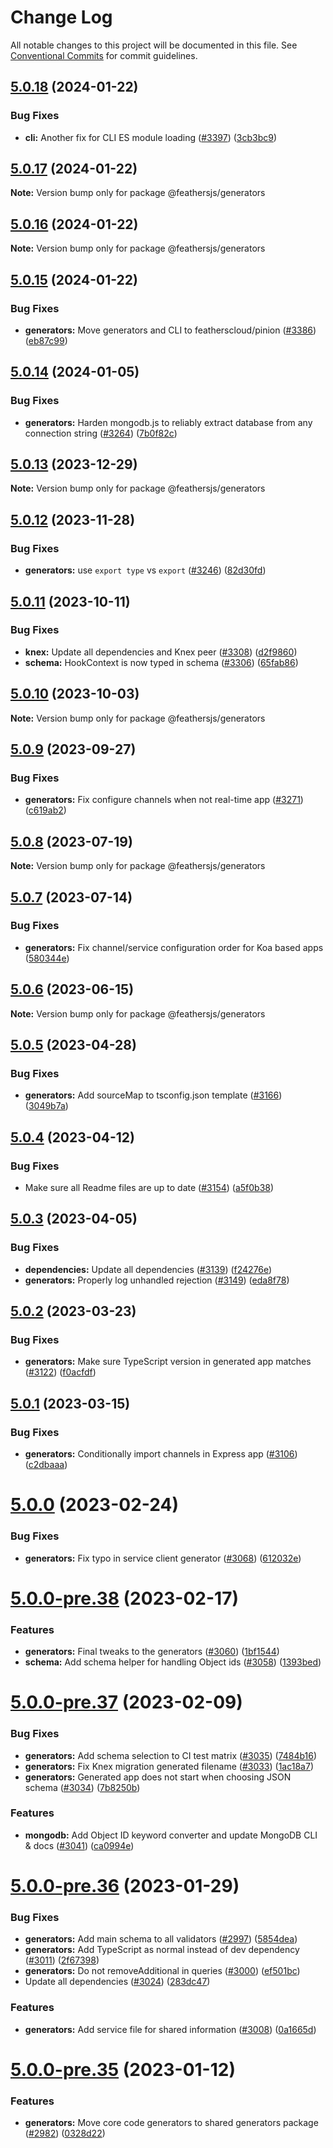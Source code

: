 # Change Log

All notable changes to this project will be documented in this file.
See [Conventional Commits](https://conventionalcommits.org) for commit guidelines.

## [5.0.18](https://github.com/feathersjs/feathers/compare/v5.0.17...v5.0.18) (2024-01-22)

### Bug Fixes

- **cli:** Another fix for CLI ES module loading ([#3397](https://github.com/feathersjs/feathers/issues/3397)) ([3cb3bc9](https://github.com/feathersjs/feathers/commit/3cb3bc9a32602d82193b781b583ed0f37044e778))

## [5.0.17](https://github.com/feathersjs/feathers/compare/v5.0.16...v5.0.17) (2024-01-22)

**Note:** Version bump only for package @feathersjs/generators

## [5.0.16](https://github.com/feathersjs/feathers/compare/v5.0.15...v5.0.16) (2024-01-22)

**Note:** Version bump only for package @feathersjs/generators

## [5.0.15](https://github.com/feathersjs/feathers/compare/v5.0.14...v5.0.15) (2024-01-22)

### Bug Fixes

- **generators:** Move generators and CLI to featherscloud/pinion ([#3386](https://github.com/feathersjs/feathers/issues/3386)) ([eb87c99](https://github.com/feathersjs/feathers/commit/eb87c9922db56c5610e5b808f3ffe033c830e2b2))

## [5.0.14](https://github.com/feathersjs/feathers/compare/v5.0.13...v5.0.14) (2024-01-05)

### Bug Fixes

- **generators:** Harden mongodb.js to reliably extract database from any connection string ([#3264](https://github.com/feathersjs/feathers/issues/3264)) ([7b0f82c](https://github.com/feathersjs/feathers/commit/7b0f82c631ff5549cdc9a8e0ffcc705d067c2157))

## [5.0.13](https://github.com/feathersjs/feathers/compare/v5.0.12...v5.0.13) (2023-12-29)

**Note:** Version bump only for package @feathersjs/generators

## [5.0.12](https://github.com/feathersjs/feathers/compare/v5.0.11...v5.0.12) (2023-11-28)

### Bug Fixes

- **generators:** use `export type` vs `export` ([#3246](https://github.com/feathersjs/feathers/issues/3246)) ([82d30fd](https://github.com/feathersjs/feathers/commit/82d30fd37914e61935e068e89fc389f6bf47aaad))

## [5.0.11](https://github.com/feathersjs/feathers/compare/v5.0.10...v5.0.11) (2023-10-11)

### Bug Fixes

- **knex:** Update all dependencies and Knex peer ([#3308](https://github.com/feathersjs/feathers/issues/3308)) ([d2f9860](https://github.com/feathersjs/feathers/commit/d2f986036c4741cce2339d8abbcc6b2eb037a12a))
- **schema:** HookContext is now typed in schema ([#3306](https://github.com/feathersjs/feathers/issues/3306)) ([65fab86](https://github.com/feathersjs/feathers/commit/65fab86407b813122f24db928a59986c7286f270))

## [5.0.10](https://github.com/feathersjs/feathers/compare/v5.0.9...v5.0.10) (2023-10-03)

**Note:** Version bump only for package @feathersjs/generators

## [5.0.9](https://github.com/feathersjs/feathers/compare/v5.0.8...v5.0.9) (2023-09-27)

### Bug Fixes

- **generators:** Fix configure channels when not real-time app ([#3271](https://github.com/feathersjs/feathers/issues/3271)) ([c619ab2](https://github.com/feathersjs/feathers/commit/c619ab2c57f692c419fee610c269c1502b124852))

## [5.0.8](https://github.com/feathersjs/feathers/compare/v5.0.7...v5.0.8) (2023-07-19)

**Note:** Version bump only for package @feathersjs/generators

## [5.0.7](https://github.com/feathersjs/feathers/compare/v5.0.6...v5.0.7) (2023-07-14)

### Bug Fixes

- **generators:** Fix channel/service configuration order for Koa based apps ([580344e](https://github.com/feathersjs/feathers/commit/580344e96fe8a2f17fd53476af5a0c7ddefac0b6))

## [5.0.6](https://github.com/feathersjs/feathers/compare/v5.0.5...v5.0.6) (2023-06-15)

**Note:** Version bump only for package @feathersjs/generators

## [5.0.5](https://github.com/feathersjs/feathers/compare/v5.0.4...v5.0.5) (2023-04-28)

### Bug Fixes

- **generators:** Add sourceMap to tsconfig.json template ([#3166](https://github.com/feathersjs/feathers/issues/3166)) ([3049b7a](https://github.com/feathersjs/feathers/commit/3049b7a425d01cdd3058442c7183307a06cfc87a))

## [5.0.4](https://github.com/feathersjs/feathers/compare/v5.0.3...v5.0.4) (2023-04-12)

### Bug Fixes

- Make sure all Readme files are up to date ([#3154](https://github.com/feathersjs/feathers/issues/3154)) ([a5f0b38](https://github.com/feathersjs/feathers/commit/a5f0b38bbf2a11486415a39533bcc6c67fb51e3e))

## [5.0.3](https://github.com/feathersjs/feathers/compare/v5.0.2...v5.0.3) (2023-04-05)

### Bug Fixes

- **dependencies:** Update all dependencies ([#3139](https://github.com/feathersjs/feathers/issues/3139)) ([f24276e](https://github.com/feathersjs/feathers/commit/f24276e9a909e2e58a0730c730258ce1f70f4028))
- **generators:** Properly log unhandled rejection ([#3149](https://github.com/feathersjs/feathers/issues/3149)) ([eda8f78](https://github.com/feathersjs/feathers/commit/eda8f78fa5084c3247ad10b051610b3c51a13d24))

## [5.0.2](https://github.com/feathersjs/feathers/compare/v5.0.1...v5.0.2) (2023-03-23)

### Bug Fixes

- **generators:** Make sure TypeScript version in generated app matches ([#3122](https://github.com/feathersjs/feathers/issues/3122)) ([f0acfdf](https://github.com/feathersjs/feathers/commit/f0acfdf9d33337bf40ca12126c2550f56e31fa3b))

## [5.0.1](https://github.com/feathersjs/feathers/compare/v5.0.0...v5.0.1) (2023-03-15)

### Bug Fixes

- **generators:** Conditionally import channels in Express app ([#3106](https://github.com/feathersjs/feathers/issues/3106)) ([c2dbaaa](https://github.com/feathersjs/feathers/commit/c2dbaaa4d1d5a5675b5812a7ed2317076ac414fe))

# [5.0.0](https://github.com/feathersjs/feathers/compare/v5.0.0-pre.38...v5.0.0) (2023-02-24)

### Bug Fixes

- **generators:** Fix typo in service client generator ([#3068](https://github.com/feathersjs/feathers/issues/3068)) ([612032e](https://github.com/feathersjs/feathers/commit/612032eced24ecbcf255d51ff0d537d74227cfd7))

# [5.0.0-pre.38](https://github.com/feathersjs/feathers/compare/v5.0.0-pre.37...v5.0.0-pre.38) (2023-02-17)

### Features

- **generators:** Final tweaks to the generators ([#3060](https://github.com/feathersjs/feathers/issues/3060)) ([1bf1544](https://github.com/feathersjs/feathers/commit/1bf1544fa8deeaa44ba354fb539dc3f1fd187767))
- **schema:** Add schema helper for handling Object ids ([#3058](https://github.com/feathersjs/feathers/issues/3058)) ([1393bed](https://github.com/feathersjs/feathers/commit/1393bed81a9ee814de6aab0e537af83e667591a2))

# [5.0.0-pre.37](https://github.com/feathersjs/feathers/compare/v5.0.0-pre.36...v5.0.0-pre.37) (2023-02-09)

### Bug Fixes

- **generators:** Add schema selection to CI test matrix ([#3035](https://github.com/feathersjs/feathers/issues/3035)) ([7484b16](https://github.com/feathersjs/feathers/commit/7484b164fba4ac2ee379dc5c6363f964f45e94d3))
- **generators:** Fix Knex migration generated filename ([#3033](https://github.com/feathersjs/feathers/issues/3033)) ([1ac18a7](https://github.com/feathersjs/feathers/commit/1ac18a7143173d973af982772678834f7a7334f7))
- **generators:** Generated app does not start when choosing JSON schema ([#3034](https://github.com/feathersjs/feathers/issues/3034)) ([7b8250b](https://github.com/feathersjs/feathers/commit/7b8250bd535c3c5ec7429a65139335ad43616ae0))

### Features

- **mongodb:** Add Object ID keyword converter and update MongoDB CLI & docs ([#3041](https://github.com/feathersjs/feathers/issues/3041)) ([ca0994e](https://github.com/feathersjs/feathers/commit/ca0994eaecb5a31f310bc980d106834e11f24f41))

# [5.0.0-pre.36](https://github.com/feathersjs/feathers/compare/v5.0.0-pre.35...v5.0.0-pre.36) (2023-01-29)

### Bug Fixes

- **generators:** Add main schema to all validators ([#2997](https://github.com/feathersjs/feathers/issues/2997)) ([5854dea](https://github.com/feathersjs/feathers/commit/5854dea7f610262121a49623ec5bbd474dcd3ef3))
- **generators:** Add TypeScript as normal instead of dev dependency ([#3011](https://github.com/feathersjs/feathers/issues/3011)) ([2f67398](https://github.com/feathersjs/feathers/commit/2f673987f38b199e75aff629b7cdfcaebfd69c4c))
- **generators:** Do not removeAdditional in queries ([#3000](https://github.com/feathersjs/feathers/issues/3000)) ([ef501bc](https://github.com/feathersjs/feathers/commit/ef501bcfa528119168787e9d857f1bb90e0c3114))
- Update all dependencies ([#3024](https://github.com/feathersjs/feathers/issues/3024)) ([283dc47](https://github.com/feathersjs/feathers/commit/283dc4798d85584bc031e6e54b83b4ea77d1edd0))

### Features

- **generators:** Add service file for shared information ([#3008](https://github.com/feathersjs/feathers/issues/3008)) ([0a1665d](https://github.com/feathersjs/feathers/commit/0a1665d23e002afadb40ed99bf0168f0fceb0054))

# [5.0.0-pre.35](https://github.com/feathersjs/feathers/compare/v5.0.0-pre.34...v5.0.0-pre.35) (2023-01-12)

### Features

- **generators:** Move core code generators to shared generators package ([#2982](https://github.com/feathersjs/feathers/issues/2982)) ([0328d22](https://github.com/feathersjs/feathers/commit/0328d2292153870bc43958f73d2c6f288a8cec17))
